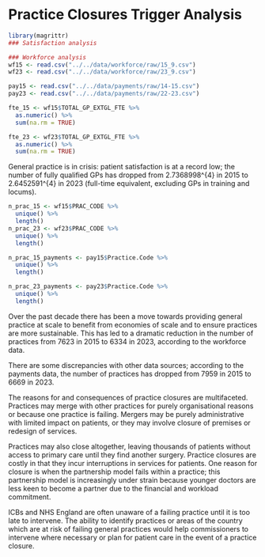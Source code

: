 # Practice Closures Trigger Analysis

``` r
library(magrittr)
### Satisfaction analysis

### Workforce analysis
wf15 <- read.csv("../../data/workforce/raw/15_9.csv")
wf23 <- read.csv("../../data/workforce/raw/23_9.csv")

pay15 <- read.csv("../../data/payments/raw/14-15.csv")
pay23 <- read.csv("../../data/payments/raw/22-23.csv")

fte_15 <- wf15$TOTAL_GP_EXTGL_FTE %>%
  as.numeric() %>%
  sum(na.rm = TRUE)

fte_23 <- wf23$TOTAL_GP_EXTGL_FTE %>%
  as.numeric() %>%
  sum(na.rm = TRUE)
```

General practice is in crisis: patient satisfaction is at a record low;
the number of fully qualified GPs has dropped from 2.7368998^{4} in 2015
to 2.6452591^{4} in 2023 (full-time equivalent, excluding GPs in
training and locums).

``` r
n_prac_15 <- wf15$PRAC_CODE %>%
  unique() %>%
  length()
n_prac_23 <- wf23$PRAC_CODE %>%
  unique() %>%
  length()

n_prac_15_payments <- pay15$Practice.Code %>%
  unique() %>%
  length()

n_prac_23_payments <- pay23$Practice.Code %>%
  unique() %>%
  length()
```

Over the past decade there has been a move towards providing general
practice at scale to benefit from economies of scale and to ensure
practices are more sustainable. This has led to a dramatic reduction in
the number of practices from 7623 in 2015 to 6334 in 2023, according to
the workforce data.

There are some discrepancies with other data sources; according to the
payments data, the number of practices has dropped from 7959 in 2015 to
6669 in 2023.

The reasons for and consequences of practice closures are multifaceted.
Practices may merge with other practices for purely organisational
reasons or because one practice is failing. Mergers may be purely
administrative with limited impact on patients, or they may involve
closure of premises or redesign of services.

Practices may also close altogether, leaving thousands of patients
without access to primary care until they find another surgery. Practice
closures are costly in that they incur interruptions in services for
patients. One reason for closure is when the partnership model fails
within a practice; this partnership model is increasingly under strain
because younger doctors are less keen to become a partner due to the
financial and workload commitment.

ICBs and NHS England are often unaware of a failing practice until it is
too late to intervene. The ability to identify practices or areas of the
country which are at risk of failing general practices would help
commissioners to intervene where necessary or plan for patient care in
the event of a practice closure.
